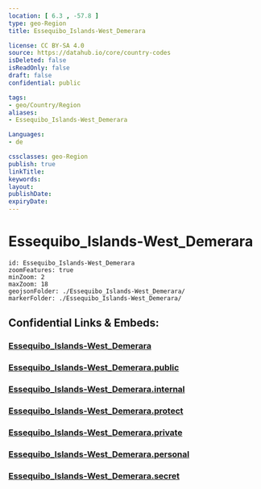 ```yaml
---
location: [ 6.3 , -57.8 ] 
type: geo-Region
title: Essequibo_Islands-West_Demerara

license: CC BY-SA 4.0
source: https://datahub.io/core/country-codes
isDeleted: false
isReadOnly: false
draft: false
confidential: public

tags:
- geo/Country/Region
aliases:
- Essequibo_Islands-West_Demerara

Languages:
- de

cssclasses: geo-Region
publish: true
linkTitle: 
keywords: 
layout: 
publishDate: 
expiryDate: 
---
```


# Essequibo_Islands-West_Demerara

```leaflet
id: Essequibo_Islands-West_Demerara
zoomFeatures: true 
minZoom: 2 
maxZoom: 18
geojsonFolder: ./Essequibo_Islands-West_Demerara/
markerFolder: ./Essequibo_Islands-West_Demerara/
```


## Confidential Links & Embeds: 

### [Essequibo_Islands-West_Demerara](/_Standards/Earth/Continent/America~South/Guyana/Regions~Guyana/Essequibo_Islands-West_Demerara.md) 

### [Essequibo_Islands-West_Demerara.public](/_public/Earth/Continent/America~South/Guyana/Regions~Guyana/Essequibo_Islands-West_Demerara.public.md) 

### [Essequibo_Islands-West_Demerara.internal](/_internal/Earth/Continent/America~South/Guyana/Regions~Guyana/Essequibo_Islands-West_Demerara.internal.md) 

### [Essequibo_Islands-West_Demerara.protect](/_protect/Earth/Continent/America~South/Guyana/Regions~Guyana/Essequibo_Islands-West_Demerara.protect.md) 

### [Essequibo_Islands-West_Demerara.private](/_private/Earth/Continent/America~South/Guyana/Regions~Guyana/Essequibo_Islands-West_Demerara.private.md) 

### [Essequibo_Islands-West_Demerara.personal](/_personal/Earth/Continent/America~South/Guyana/Regions~Guyana/Essequibo_Islands-West_Demerara.personal.md) 

### [Essequibo_Islands-West_Demerara.secret](/_secret/Earth/Continent/America~South/Guyana/Regions~Guyana/Essequibo_Islands-West_Demerara.secret.md)

